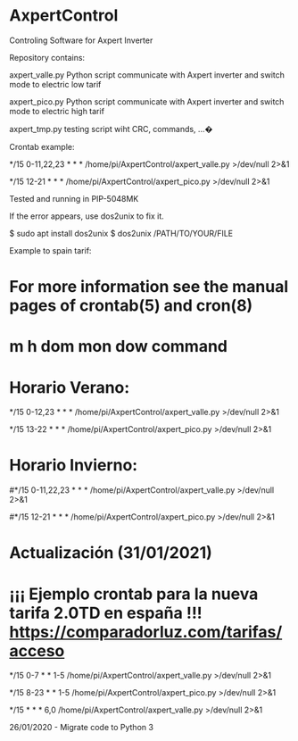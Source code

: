 # AxpertControl
Controling Software for Axpert Inverter

Repository contains:

axpert_valle.py
Python script communicate with Axpert inverter and switch mode to electric low tarif

axpert_pico.py
Python script communicate with Axpert inverter and switch mode to electric high tarif

axpert_tmp.py
testing script wiht CRC, commands, ...�

Crontab example:

*/15 0-11,22,23 * * * /home/pi/AxpertControl/axpert_valle.py >/dev/null 2>&1

*/15 12-21 * * * /home/pi/AxpertControl/axpert_pico.py >/dev/null 2>&1

Tested and running in PIP-5048MK 

If the error appears, use dos2unix to fix it.

 $ sudo apt install dos2unix
 $ dos2unix /PATH/TO/YOUR/FILE

Example to spain tarif:

# For more information see the manual pages of crontab(5) and cron(8)
#
# m h  dom mon dow   command

# Horario Verano:

*/15 0-12,23 * * * /home/pi/AxpertControl/axpert_valle.py >/dev/null 2>&1

*/15 13-22 * * * /home/pi/AxpertControl/axpert_pico.py >/dev/null 2>&1

# Horario Invierno:

#*/15 0-11,22,23 * * * /home/pi/AxpertControl/axpert_valle.py >/dev/null 2>&1

#*/15 12-21 * * * /home/pi/AxpertControl/axpert_pico.py >/dev/null 2>&1

# Actualización (31/01/2021)
# ¡¡¡ Ejemplo crontab para la nueva tarifa 2.0TD en españa !!! https://comparadorluz.com/tarifas/acceso

*/15 0-7 * * 1-5 /home/pi/AxpertControl/axpert_valle.py >/dev/null 2>&1

*/15 8-23 * * 1-5 /home/pi/AxpertControl/axpert_pico.py >/dev/null 2>&1

*/15 * * * 6,0 /home/pi/AxpertControl/axpert_valle.py >/dev/null 2>&1

26/01/2020 - Migrate code to Python 3
